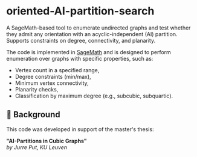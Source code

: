 # oriented-AI-partition-search
A SageMath-based tool to enumerate undirected graphs and test whether they admit any orientation with an acyclic-independent (AI) partition. Supports constraints on degree, connectivity, and planarity.

The code is implemented in [SageMath](https://www.sagemath.org/) and is designed to perform enumeration over graphs with specific properties, such as:

- Vertex count in a specified range,
- Degree constraints (min/max),
- Minimum vertex connectivity,
- Planarity checks,
- Classification by maximum degree (e.g., subcubic, subquartic).

## 🧠 Background

This code was developed in support of the master's thesis:

**"AI-Partitions in Cubic Graphs"**  
*by Jurre Put, KU Leuven*
